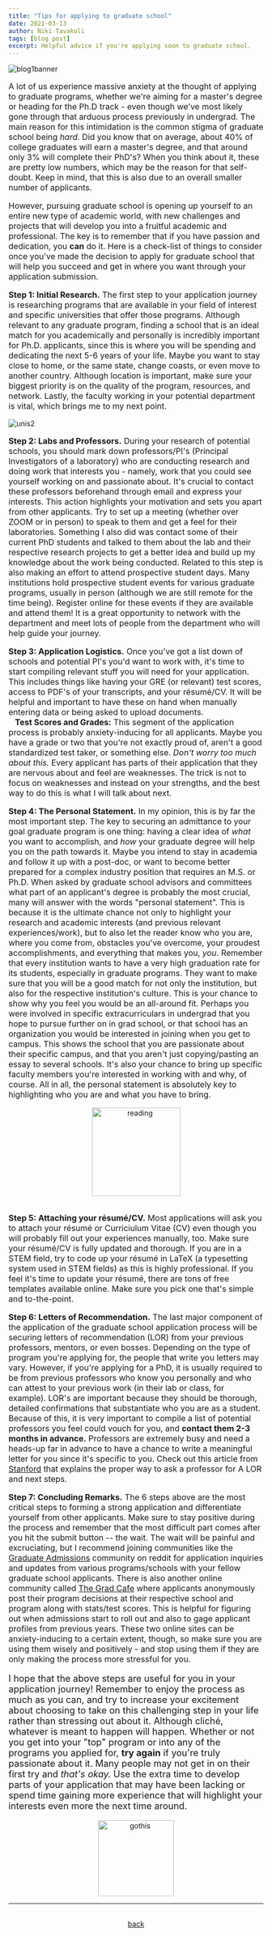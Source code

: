 ```yaml
---
title: "Tips for applying to graduate school"
date: 2021-03-13
author: Niki Tavakoli
tags: [blog post]
excerpt: Helpful advice if you're applying soon to graduate school.
---
```

<img src="/images/bannerb1.png" alt="blog1banner" class = "center">
<p style="font-size:16px">A lot of us experience massive anxiety at the thought of applying to graduate programs, whether we're aiming for a master's degree or heading for the Ph.D track - even though we've most likely gone through that arduous process previously in undergrad. The main reason for this intimidation is the common stigma of graduate school being <i>hard</i>. Did you know that on average, about 40% of college graduates will earn a master's degree, and that around only 3% will complete their PhD's? When you think about it, these are pretty low numbers, which may be the reason for that self-doubt. Keep in mind, that this is also due to an overall smaller number of applicants.</p>
<p style="font-size:16px"> However, pursuing graduate school is opening up yourself to an entire new type of academic world, with new challenges and projects that will develop you into a fruitful academic and professional. The key is to remember that if you have passion and dedication, you <b>can</b> do it. Here is a check-list of things to consider once you've made the decision to apply for graduate school that will help you succeed and get in where you want through your application submission.

<p style="font-size:16px"><b>Step 1: Initial Research.</b> The first step to your application journey is researching programs that are available in your field of interest and specific universities that offer those programs. Although relevant to any graduate program, finding a school that is an ideal match for you academically and personally is incredibly important for Ph.D. applicants, since this is where you will be spending and dedicating the next 5-6 years of your life. Maybe you want to stay close to home, or the same state, change coasts, or even move to another country. Although location is important, make sure your biggest priority is on the quality of the program, resources, and network. Lastly, the faculty working in your potential department is vital, which brings me to my next point.</p>

<img src="/images/unis2.png" alt="unis2" class = "center">
<br>
<p style="font-size:16px"><b>Step 2: Labs and Professors.</b> During your research of potential schools, you should mark down professors/PI's (Principal Investigators of a laboratory) who are conducting research and doing work that interests you - namely, work that you could see yourself working on and passionate about. It's crucial to contact these professors beforehand through email and express your interests. This action highlights your motivation and sets you apart from other applicants. Try to set up a meeting (whether over ZOOM or in person) to speak to them and get a feel for their laboratories. Something I also did was contact some of their current PhD students and talked to them about the lab and their respective research projects to get a better idea and build up my knowledge about the work being conducted. Related to this step is also making an effort to attend prospective student days. Many institutions hold prospective student events for various graduate programs, usually in person (although we are still remote for the time being). Register online for these events if they are available and attend them! It is a great opportunity to network with the department and meet lots of people from the department who will help guide your journey. </p>

<p style="font-size:16px"><b>Step 3: Application Logistics.</b> Once you've got a list down of schools and potential PI's you'd want to work with, it's time to start compiling relevant stuff you will need for your application. This includes things like having your GRE (or relevant) test scores, access to PDF's of your transcripts, and your résumé/CV. It will be helpful and important to have these on hand when manually entering data or being asked to upload documents. <br>   
&nbsp;&nbsp;<b> Test Scores and Grades:</b> This segment of the application process is probably anxiety-inducing for all applicants. Maybe you have a grade or two that you're not exactly proud of, aren't a good standardized test taker, or something else. <i>Don't worry too much about this.</i> Every applicant has parts of their application that they are nervous about and feel are weaknesses. The trick is not to focus on weaknesses and instead on your strengths, and the best way to do this is what I will talk about next.</p>

<p style="font-size:16px"><b>Step 4: The Personal Statement.</b> In my opinion, this is by far the most important step. The key to securing an admittance to your goal graduate program is one thing: having a clear idea of <i>what</i> you want to accomplish, and <i>how</i> your graduate degree will help you on the path towards it. Maybe you intend to stay in academia and follow it up with a post-doc, or want to become better prepared for a complex industry position that requires an M.S. or Ph.D. When asked by graduate school advisors and committees what part of an applicant's degree is probably the most crucial, many will answer with the words "personal statement". This is because it is the ultimate chance not only to highlight your research and academic interests (and previous relevant experiences/work), but to also let the reader know who you are, where you come from, obstacles you've overcome, your proudest accomplishments, and everything that makes you, <i>you</i>. Remember that every institution wants to have a very high graduation rate for its students, especially in graduate programs. They want to make sure that you will be a good match for not only the institution, but also for the respective institution's culture. This is your chance to show why you feel you would be an all-around fit. Perhaps you were involved in specific extracurriculars in undergrad that you hope to pursue further on in grad school, or that school has an organization you would be interested in joining when you get to campus. This shows the school that you are passionate about their specific campus, and that you aren't just copying/pasting an essay to several schools. It's also your chance to bring up specific faculty members you're interested in working with and why, of course. All in all, the personal statement is absolutely key to highlighting who you are and what you have to bring.

<center> <img src="/images/read.png" alt="reading" width="175" height="175"> </center>
<br>
<p style="font-size:16px"><b>Step 5: Attaching your résumé/CV.</b> Most applications will ask you to attach your résumé or Curriciulum Vitae (CV) even though you will probably fill out your experiences manually, too. Make sure your résumé/CV is fully updated and thorough. If you are in a STEM field, try to code up your résumé in LaTeX (a typesetting system used in STEM fields) as this is highly professional. If you feel it's time to update your résumé, there are tons of free templates available online. Make sure you pick one that's simple and to-the-point.</p>

<p style="font-size:16px"><b>Step 6: Letters of Recommendation.</b> The last major component of the application of the graduate school application process will be securing letters of recommendation (LOR) from your previous professors, mentors, or even bosses. Depending on the type of program you're applying for, the people that write you letters may vary. However, if you're applying for a PhD, it is usually required to be from previous professors who know you personally and who can attest to your previous work (in their lab or class, for example). LOR's are important because they should be thorough, detailed confirmations that substantiate who you are as a student. Because of this, it is very important to compile a list of potential professors you feel could vouch for you, and <b>contact them 2-3 months in advance.</b> Professors are extremely busy and need a heads-up far in advance to have a chance to write a meaningful letter for you since it's specific to you. Check out this article from <a href="https://undergrad.stanford.edu/academic-planning/engage-faculty/asking-letters-recommendation">Stanford</a> that explains the proper way to ask a professor for A LOR and next steps.</p>

<p style="font-size:16px"><b>Step 7: Concluding Remarks.</b> The 6 steps above are the most critical steps to forming a strong application and differentiate yourself from other applicants. Make sure to stay positive during the process and remember that the most difficult part comes after you hit the submit button -- the wait. The wait will be painful and excruciating, but I recommend joining communities like the <a href="https://old.reddit.com/r/gradadmissions/">Graduate Admissions</a> community on reddit for application inquiries and updates from various programs/schools with your fellow graduate school applicants. There is also another online community called <a href="https://www.thegradcafe.com/">The Grad Cafe</a> where applicants anonymously post their program decisions at their respective school and program along with stats/test scores. This is helpful for figuring out when admissions start to roll out and also to gage applicant profiles from previous years. These two online sites can be anxiety-inducing to a certain extent, though, so make sure you are using them wisely and positively - and stop using them if they are only making the process more stressful for you.

<p style="font-size:18px">I hope that the above steps are useful for you in your application journey! Remember to enjoy the process as much as you can, and try to increase your excitement about choosing to take on this challenging step in your life rather than stressing out about it. Although cliché, whatever is meant to happen will happen. Whether or not you get into your "top" program or into any of the programs you applied for, <b>try again</b> if you're truly passionate about it. Many people may not get in on their first try and <i>that's okay.</i> Use the extra time to develop parts of your application that may have been lacking or spend time gaining more experience that will highlight your interests even more the next time around.

<center> <img src="/images/gothis.png" alt="gothis" width="150" height="150"> </center>
<hr>
<br>
<center><a href="https://nikitavakoli.com/blog/">back</a></center>

